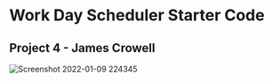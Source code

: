 # Work Day Scheduler Starter Code

## Project 4 - James Crowell

![Screenshot 2022-01-09 224345](https://user-images.githubusercontent.com/91299930/148719346-91c56c6f-6008-4e07-b676-1195ebf066bf.jpg)
